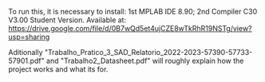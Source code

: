 To run this, it is necessary to install: 1st MPLAB IDE 8.90; 2nd Compiler C30 V3.00 Student Version.
Available at: https://drive.google.com/file/d/0B7wQd5et4ujCZE8wTkRhR19NSTg/view?usp=sharing

Aditionally "Trabalho_Pratico_3_SAD_Relatorio_2022-2023-57390-57733-57901.pdf" and "Trabalho2_Datasheet.pdf" will roughly explain how the project works and what its for.
